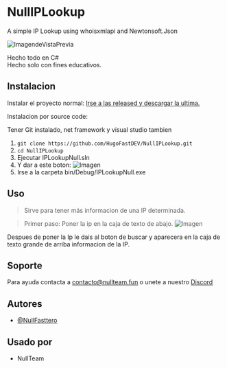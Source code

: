 # NullIPLookup
A simple IP Lookup using whoisxmlapi and Newtonsoft.Json

![ImagendeVistaPrevia](https://i.imgur.com/vSVQqDg.png)

Hecho todo en C#\
Hecho solo con fines educativos.

## Instalacion

Instalar el proyecto normal:
[Irse a las released y descargar la ultima.](https://github.com/HugoFastDEV/NullIPLookup/releases)

Instalacion por source code:

Tener Git instalado, net framework y visual studio tambien

 1. ``git clone https://github.com/HugoFastDEV/NullIPLookup.git ``
 2. ``cd NullIPLookup``
 3. Ejecutar IPLookupNull.sln
 4. Y dar a este boton: ![Imagen](https://docs.microsoft.com/es-es/visualstudio/get-started/csharp/media/vs-2022/start-button.png?view=vs-2017&viewFallbackFrom=vs-2022)
 5. Irse a la carpeta bin/Debug/IPLookupNull.exe

## Uso
> Sirve para tener más informacion de una IP determinada.

> Primer paso:
Poner la ip en la caja de texto de abajo.
![Imagen](https://i.imgur.com/gzFCJ3o.png)

Despues de poner la Ip le dais al boton de buscar y aparecera en la caja de texto grande de arriba informacion de la IP.



## Soporte

Para ayuda contacta a contacto@nullteam.fun o unete a nuestro [Discord](https://discord.gg/ct3YHYNsEw)


## Autores

- [@NullFasttero](https://github.com/NullFastt)


## Usado por

- NullTeam

